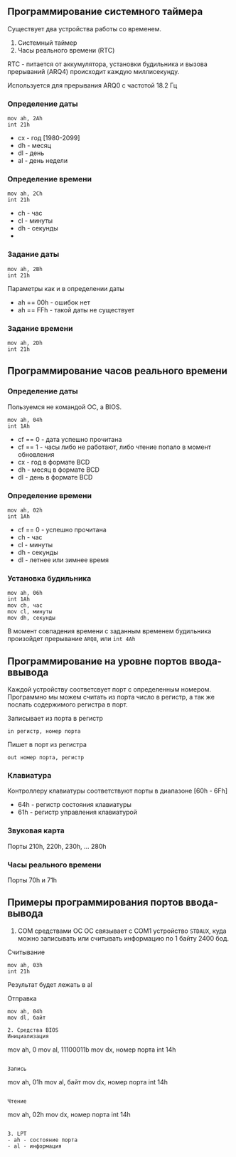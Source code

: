 ## Программирование системного таймера
Существует два устройства работы со временем.
1. Системный таймер
2. Часы реального времени (RTC)

RTC - питается от аккумулятора, установки будильника и вызова прерываний (ARQ4) происходит каждую миллисекунду.

Используется для прерывания ARQ0 с частотой 18.2 Гц

### Определение даты
```
mov ah, 2Ah
int 21h
```
- cx - год [1980-2099]
- dh - месяц
- dl - день
- al - день недели

### Определение времени
```
mov ah, 2Ch
int 21h
```
- ch - час
- cl - минуты
- dh - секунды
- 

### Задание даты
```
mov ah, 2Bh
int 21h
```
Параметры как и в определении даты

- ah == 00h - ошибок нет
- ah == FFh - такой даты не существует


### Задание времени
```
mov ah, 2Dh
int 21h
```


## Программирование часов реального времени
### Определение даты
Пользуемся не командой ОС, а BIOS.
```
mov ah, 04h
int 1Ah
```

- cf == 0 - дата успешно прочитана
- cf == 1 - часы либо не работают, либо чтение попало в момент обновления
- cx - год в формате BCD
- dh - месяц в формате BCD
- dl - день в формате BCD

### Определение времени
```
mov ah, 02h
int 1Ah
```

- cf == 0 - успешно прочитана
- ch - час
- cl - минуты
- dh - секунды
- dl - летнее или зимнее время

### Установка будильника
```
mov ah, 06h
int 1Ah
mov ch, час
mov cl, минуты
mov dh, секунды
```
В момент совпадения времени с заданным временем будильника произойдет прерывание `ARQ8`, или `int 4Ah`

## Программирование на уровне портов ввода-ввывода
Каждой устройству соответсвует порт с определенным номером. Программно мы можем считать из порта число в регистр, а так же послать содержимого регистра в порт.

Записывает из порта в регистр
```
in регистр, номер порта
```

Пишет в порт из регистра
```
out номер порта, регистр
```

### Клавиатура
Контроллеру клавиатуры соответствуют порты в диапазоне [60h - 6Fh]

- 64h - регистр состояния клавиатуры
- 61h - регистр управления клавиатурой

### Звуковая карта
Порты 210h, 220h, 230h, ... 280h

### Часы реального времени
Порты 70h и 71h

## Примеры программирования портов ввода-вывода
1. COM средствами ОС
ОС связывает с COM1 устройство `STDAUX`, куда можно записывать или считывать информацию по 1 байту 2400 бод.

Считывание
```
mov ah, 03h
int 21h
```
Результат будет лежать в al

Отправка
```
mov ah, 04h
mov dl, байт

2. Средства BIOS
Инициализация
```
mov ah, 0
mov al, 11100011b
mov dx, номер порта
int 14h
```

Запись
```
mov ah, 01h
mov al, байт
mov dx, номер порта
int 14h
```

Чтение
```
mov ah, 02h
mov dx, номер порта
int 14h
```

3. LPT
- ah - состояние порта
- al - информация